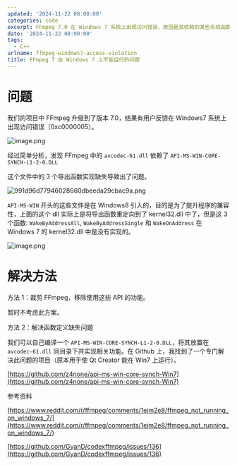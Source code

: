 ```yaml
---
updated: '2024-11-22 08:00:00'
categories: code
excerpt: FFmpeg 7.0 在 Windows 7 系统上出现访问错误，原因是其依赖的某些系统函数在 Windows 7 中未实现。解决方案是自行编译所需的 DLL 文件并实现相关功能。
date: '2024-11-22 08:00:00'
tags:
  - C++
urlname: ffmpeg-windows7-access-violation
title: FFmpeg 7 在 Windows 7 上不能运行的问题
---
```


# 问题


我们的项目中 FFmpeg 升级到了版本 7.0，结果有用户反馈在 Windows7 系统上出现访问错误（0xc0000005）。


![image.png](https://s.z4none.me/blog/9b63560d728b2921f35b67fb368e791e.png)


经过简单分析，发现 FFmpeg 中的 `avcodec-61.dll` 依赖了 `API-MS-WIN-CORE-SYNCH-L1-2-0.DLL` 


这个文件中的 3 个导出函数实现缺失导致出了问题。


![991d96d77946028660dbeeda29cbac9a.png](https://s.z4none.me/blog/6cb36469a0c296f8e8e961cd4a642c6a.png)


`API-MS-WIN` 开头的这些文件是在 Windows8 引入的，目的是为了提升程序的兼容性，上面的这个 dll 实际上是将导出函数重定向到了 kernel32.dll 中了，但是这 3 个函数: `WakeByAddressAll`, `WakeByAddressSingle` 和 `WakeOnAddress`  在 Windows 7 的 kernel32.dll 中是没有实现的。


![image.png](https://s.z4none.me/blog/e65d9571e8b2589329438230d80982d7.png)


# 解决方法


方法 1：裁剪 FFmpeg，移除使用这些 API 的功能。


暂时不考虑此方案。


方法 2：解决函数定义缺失问题


我们可以自己编译一个 `API-MS-WIN-CORE-SYNCH-L1-2-0.DLL`，将其放置在 `avcodec-61.dll` 同目录下并实现相关功能。在 Github 上，我找到了一个专门解决此问题的项目（原本用于使 Qt Creator 能在 Win7 上运行）。


[https://github.com/z4none/api-ms-win-core-synch-Win7](https://github.com/z4none/api-ms-win-core-synch-Win7)


参考资料


[https://www.reddit.com/r/ffmpeg/comments/1ejm2e8/ffmpeg_not_running_on_windows_7/](https://www.reddit.com/r/ffmpeg/comments/1ejm2e8/ffmpeg_not_running_on_windows_7/)


[https://github.com/GyanD/codexffmpeg/issues/136](https://github.com/GyanD/codexffmpeg/issues/136)

